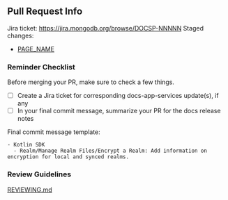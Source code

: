 ## Pull Request Info

Jira ticket: https://jira.mongodb.org/browse/DOCSP-NNNNN
Staged changes:

- [PAGE_NAME](https://docs-mongodbcom-staging.corp.mongodb.com/realm/docsworker-xlarge/BRANCH_NAME/)

<!--
- Write a summary of the changes and the related issue
- Include relevant motivation and context
- List any required dependencies for this change
-->

### Reminder Checklist

Before merging your PR, make sure to check a few things.

- [ ] Create a Jira ticket for corresponding docs-app-services update(s), if any
- [ ] In your final commit message, summarize your PR for the docs release notes

Final commit message template:

```
- Kotlin SDK
  - Realm/Manage Realm Files/Encrypt a Realm: Add information on encryption for local and synced realms.
```

### Review Guidelines

[REVIEWING.md](https://github.com/mongodb/docs-realm/blob/master/REVIEWING.md)
